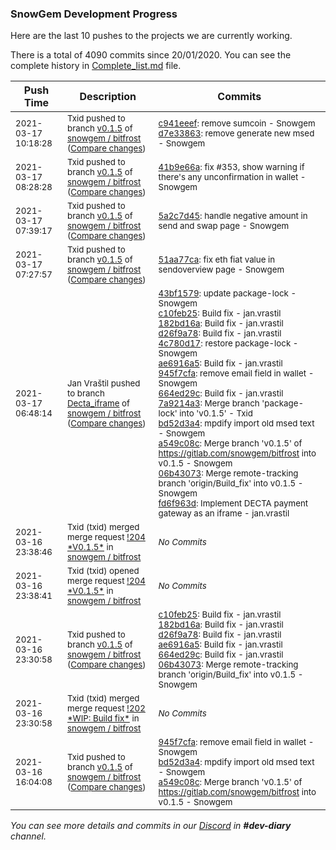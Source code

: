 
### SnowGem Development Progress

Here are the last 10 pushes to the projects we are currently working.

There is a total of 4090 commits since 20/01/2020. You can see the complete history in
 [Complete_list.md](Complete_list.md) file.

| Push Time | Description | Commits |
| --- | --- | --- |
| <sub>2021-03-17 10:18:28</sub> | <sub>Txid pushed to branch [v0\.1\.5](https://gitlab.com/snowgem/bitfrost/commits/v0.1.5) of [snowgem / bitfrost](https://gitlab.com/snowgem/bitfrost) ([Compare changes](https://gitlab.com/snowgem/bitfrost/compare/41b9e66ad6f0d09d1b0f2c9f79ca23440fdcd690...d7e33863deb390d2a62735cf2b2641c03863b973))</sub> | <sub>[c941eeef](https://gitlab.com/snowgem/bitfrost/-/commit/c941eeef18f671bc1ec7009a119ad0ce7a58cb92): remove sumcoin - Snowgem<br>[d7e33863](https://gitlab.com/snowgem/bitfrost/-/commit/d7e33863deb390d2a62735cf2b2641c03863b973): remove generate new msed - Snowgem</sub> |
| <sub>2021-03-17 08:28:28</sub> | <sub>Txid pushed to branch [v0\.1\.5](https://gitlab.com/snowgem/bitfrost/commits/v0.1.5) of [snowgem / bitfrost](https://gitlab.com/snowgem/bitfrost) ([Compare changes](https://gitlab.com/snowgem/bitfrost/compare/5a2c7d457b4a97a90926feaf3be642b09f91a9f4...41b9e66ad6f0d09d1b0f2c9f79ca23440fdcd690))</sub> | <sub>[41b9e66a](https://gitlab.com/snowgem/bitfrost/-/commit/41b9e66ad6f0d09d1b0f2c9f79ca23440fdcd690): fix #353, show warning if there's any unconfirmation in wallet - Snowgem</sub> |
| <sub>2021-03-17 07:39:17</sub> | <sub>Txid pushed to branch [v0\.1\.5](https://gitlab.com/snowgem/bitfrost/commits/v0.1.5) of [snowgem / bitfrost](https://gitlab.com/snowgem/bitfrost) ([Compare changes](https://gitlab.com/snowgem/bitfrost/compare/51aa77ca349e3269f992749b61e133f6d6aafa24...5a2c7d457b4a97a90926feaf3be642b09f91a9f4))</sub> | <sub>[5a2c7d45](https://gitlab.com/snowgem/bitfrost/-/commit/5a2c7d457b4a97a90926feaf3be642b09f91a9f4): handle negative amount in send and swap page - Snowgem</sub> |
| <sub>2021-03-17 07:27:57</sub> | <sub>Txid pushed to branch [v0\.1\.5](https://gitlab.com/snowgem/bitfrost/commits/v0.1.5) of [snowgem / bitfrost](https://gitlab.com/snowgem/bitfrost) ([Compare changes](https://gitlab.com/snowgem/bitfrost/compare/06b43073b42a3a29ea7653df79895dc1171cd7df...51aa77ca349e3269f992749b61e133f6d6aafa24))</sub> | <sub>[51aa77ca](https://gitlab.com/snowgem/bitfrost/-/commit/51aa77ca349e3269f992749b61e133f6d6aafa24): fix eth fiat value in sendoverview page - Snowgem</sub> |
| <sub>2021-03-17 06:48:14</sub> | <sub>Jan Vraštil pushed to branch [Decta\_iframe](https://gitlab.com/snowgem/bitfrost/commits/Decta_iframe) of [snowgem / bitfrost](https://gitlab.com/snowgem/bitfrost) ([Compare changes](https://gitlab.com/snowgem/bitfrost/compare/c6ab399ef92a737a3fa366a53d9e00fd9898d73a...fd6f963d40b6fc19870852234a4d9cc23ac9b84b))</sub> | <sub>[43bf1579](https://gitlab.com/snowgem/bitfrost/-/commit/43bf1579a3c3b7ac16e6f4743687bca8d352809f): update package-lock - Snowgem<br>[c10feb25](https://gitlab.com/snowgem/bitfrost/-/commit/c10feb2509f02cba6e29d450c468dd879aff9e20): Build fix - jan.vrastil<br>[182bd16a](https://gitlab.com/snowgem/bitfrost/-/commit/182bd16a080a5bf5e3272db1d05dd1ade8e8837b): Build fix - jan.vrastil<br>[d26f9a78](https://gitlab.com/snowgem/bitfrost/-/commit/d26f9a78960d600d010e28023d0aea04c63b8c60): Build fix - jan.vrastil<br>[4c780d17](https://gitlab.com/snowgem/bitfrost/-/commit/4c780d17a5853386ae2977f9debd0fac4fbd9707): restore package-lock - Snowgem<br>[ae6916a5](https://gitlab.com/snowgem/bitfrost/-/commit/ae6916a5eb667a5156644b5f82dcf36995c57eba): Build fix - jan.vrastil<br>[945f7cfa](https://gitlab.com/snowgem/bitfrost/-/commit/945f7cfad64586839add67a63519610d7a723acc): remove email field in wallet - Snowgem<br>[664ed29c](https://gitlab.com/snowgem/bitfrost/-/commit/664ed29c892cff3061e5a27711760d7c599d3922): Build fix - jan.vrastil<br>[7a9214a3](https://gitlab.com/snowgem/bitfrost/-/commit/7a9214a342ee6ddeaa256ea771b0c4b3216d931e): Merge branch 'package-lock' into 'v0.1.5' - Txid<br>[bd52d3a4](https://gitlab.com/snowgem/bitfrost/-/commit/bd52d3a41119c0a3665f1850a24d5f85f08e6200): mpdify import old msed text - Snowgem<br>[a549c08c](https://gitlab.com/snowgem/bitfrost/-/commit/a549c08cde20a0712c2a0e75d3b527e84c6f84d6): Merge branch 'v0.1.5' of https://gitlab.com/snowgem/bitfrost into v0.1.5 - Snowgem<br>[06b43073](https://gitlab.com/snowgem/bitfrost/-/commit/06b43073b42a3a29ea7653df79895dc1171cd7df): Merge remote-tracking branch 'origin/Build_fix' into v0.1.5 - Snowgem<br>[fd6f963d](https://gitlab.com/snowgem/bitfrost/-/commit/fd6f963d40b6fc19870852234a4d9cc23ac9b84b): Implement DECTA payment gateway as an iframe - jan.vrastil</sub> |
| <sub>2021-03-16 23:38:46</sub> | <sub>Txid (txid) merged merge request [\!204 \*V0\.1\.5\*](https://gitlab.com/snowgem/bitfrost/-/merge_requests/204) in [snowgem / bitfrost](https://gitlab.com/snowgem/bitfrost)</sub> | <sub>_No Commits_</sub> |
| <sub>2021-03-16 23:38:41</sub> | <sub>Txid (txid) opened merge request [\!204 \*V0\.1\.5\*](https://gitlab.com/snowgem/bitfrost/-/merge_requests/204) in [snowgem / bitfrost](https://gitlab.com/snowgem/bitfrost)</sub> | <sub>_No Commits_</sub> |
| <sub>2021-03-16 23:30:58</sub> | <sub>Txid pushed to branch [v0\.1\.5](https://gitlab.com/snowgem/bitfrost/commits/v0.1.5) of [snowgem / bitfrost](https://gitlab.com/snowgem/bitfrost) ([Compare changes](https://gitlab.com/snowgem/bitfrost/compare/a549c08cde20a0712c2a0e75d3b527e84c6f84d6...06b43073b42a3a29ea7653df79895dc1171cd7df))</sub> | <sub>[c10feb25](https://gitlab.com/snowgem/bitfrost/-/commit/c10feb2509f02cba6e29d450c468dd879aff9e20): Build fix - jan.vrastil<br>[182bd16a](https://gitlab.com/snowgem/bitfrost/-/commit/182bd16a080a5bf5e3272db1d05dd1ade8e8837b): Build fix - jan.vrastil<br>[d26f9a78](https://gitlab.com/snowgem/bitfrost/-/commit/d26f9a78960d600d010e28023d0aea04c63b8c60): Build fix - jan.vrastil<br>[ae6916a5](https://gitlab.com/snowgem/bitfrost/-/commit/ae6916a5eb667a5156644b5f82dcf36995c57eba): Build fix - jan.vrastil<br>[664ed29c](https://gitlab.com/snowgem/bitfrost/-/commit/664ed29c892cff3061e5a27711760d7c599d3922): Build fix - jan.vrastil<br>[06b43073](https://gitlab.com/snowgem/bitfrost/-/commit/06b43073b42a3a29ea7653df79895dc1171cd7df): Merge remote-tracking branch 'origin/Build_fix' into v0.1.5 - Snowgem</sub> |
| <sub>2021-03-16 23:30:58</sub> | <sub>Txid (txid) merged merge request [\!202 \*WIP: Build fix\*](https://gitlab.com/snowgem/bitfrost/-/merge_requests/202) in [snowgem / bitfrost](https://gitlab.com/snowgem/bitfrost)</sub> | <sub>_No Commits_</sub> |
| <sub>2021-03-16 16:04:08</sub> | <sub>Txid pushed to branch [v0\.1\.5](https://gitlab.com/snowgem/bitfrost/commits/v0.1.5) of [snowgem / bitfrost](https://gitlab.com/snowgem/bitfrost) ([Compare changes](https://gitlab.com/snowgem/bitfrost/compare/7a9214a342ee6ddeaa256ea771b0c4b3216d931e...a549c08cde20a0712c2a0e75d3b527e84c6f84d6))</sub> | <sub>[945f7cfa](https://gitlab.com/snowgem/bitfrost/-/commit/945f7cfad64586839add67a63519610d7a723acc): remove email field in wallet - Snowgem<br>[bd52d3a4](https://gitlab.com/snowgem/bitfrost/-/commit/bd52d3a41119c0a3665f1850a24d5f85f08e6200): mpdify import old msed text - Snowgem<br>[a549c08c](https://gitlab.com/snowgem/bitfrost/-/commit/a549c08cde20a0712c2a0e75d3b527e84c6f84d6): Merge branch 'v0.1.5' of https://gitlab.com/snowgem/bitfrost into v0.1.5 - Snowgem</sub> |

_You can see more details and commits in our [Discord](https://discord.gg/zumGnbg) in **#dev-diary** channel._
